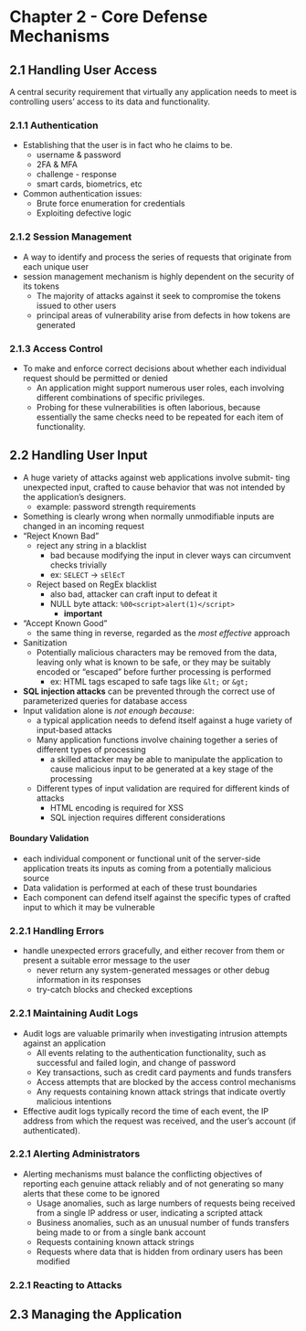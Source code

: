 # Chapter 2 - Core Defense Mechanisms

## 2.1 Handling User Access
A central security requirement that virtually any application needs to meet is controlling users’ access to its data and functionality.

### 2.1.1 Authentication
* Establishing that the user is in fact who he claims to be.
    * username & password
    * 2FA & MFA
    * challenge - response
    * smart cards, biometrics, etc
* Common authentication issues:
    * Brute force enumeration for credentials
    * Exploiting defective logic

### 2.1.2 Session Management
* A way to identify and process the series of requests that originate from each unique user
* session management mechanism is highly dependent on the security of its tokens
    * The majority of attacks against it seek to compromise the tokens issued to other users
    * principal areas of vulnerability arise from defects in how tokens are generated

### 2.1.3 Access Control
* To make and enforce correct decisions about whether each individual request should be permitted or denied
    * An application might support numerous user roles, each involving different combinations of specific privileges.
    * Probing for these vulnerabilities is often laborious, because essentially the same checks need to be repeated for each item of functionality.

## 2.2 Handling User Input
* A huge variety of attacks against web applications involve submit- ting unexpected input, crafted to cause behavior that was not intended by the application’s designers.
    * example: password strength requirements
* Something is clearly wrong when normally unmodifiable inputs are changed in an incoming request
* “Reject Known Bad”
    * reject any string in a blacklist
        * bad because modifying the input in clever ways can circumvent checks trivially
        * ex: `SELECT` -> `sElEcT`
    * Reject based on RegEx blacklist
        * also bad, attacker can craft input to defeat it
        * NULL byte attack: `%00<script>alert(1)</script>`
            * **important**
* “Accept Known Good”
    * the same thing in reverse, regarded as the *most effective* approach
* Sanitization
    * Potentially malicious characters may be removed from the data, leaving only what is known to be safe, or they may be suitably encoded or “escaped” before further processing is performed
        * ex: HTML tags escaped to safe tags like `&lt;` or `&gt;`
* **SQL injection attacks** can be prevented through the correct use of parameterized queries for database access
* Input validation alone is *not enough because*:
    * a typical application needs to defend itself against a huge variety of input-based attacks
    * Many application functions involve chaining together a series of different types of processing
        * a skilled attacker may be able to manipulate the application to cause malicious input to be generated at a key stage of the processing
    * Different types of input validation are required for different kinds of attacks
        * HTML encoding is required for XSS
        * SQL injection requires different considerations

#### Boundary Validation
* each individual component or functional unit of the server-side application treats its inputs as coming from a potentially malicious source
* Data validation is performed at each of these trust boundaries
* Each component can defend itself against the specific types of crafted input to which it may be vulnerable

### 2.2.1 Handling Errors
* handle unexpected errors gracefully, and either recover from them or present a suitable error message to the user
    * never return any system-generated messages or other debug information in its responses
    * try-catch blocks and checked exceptions

### 2.2.1 Maintaining Audit Logs
* Audit logs are valuable primarily when investigating intrusion attempts against an application
    * All events relating to the authentication functionality, such as successful and failed login, and change of password
    * Key transactions, such as credit card payments and funds transfers
    * Access attempts that are blocked by the access control mechanisms
    * Any requests containing known attack strings that indicate overtly malicious intentions
* Effective audit logs typically record the time of each event, the IP address from which the request was received, and the user’s account (if authenticated).

### 2.2.1 Alerting Administrators
* Alerting mechanisms must balance the conflicting objectives of reporting each genuine attack reliably and of not generating so many alerts that these come to be ignored
    * Usage anomalies, such as large numbers of requests being received from a single IP address or user, indicating a scripted attack
    * Business anomalies, such as an unusual number of funds transfers being made to or from a single bank account
    * Requests containing known attack strings
    * Requests where data that is hidden from ordinary users has been modified

### 2.2.1 Reacting to Attacks

## 2.3 Managing the Application

